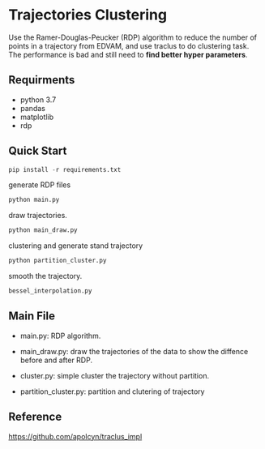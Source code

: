 # Trajectories Clustering
Use the Ramer-Douglas-Peucker (RDP) algorithm to reduce the number of points in a trajectory from EDVAM,
and use traclus to do clustering task. The performance is bad and still need to **find better hyper parameters**.

## Requirments

+ python 3.7
+ pandas
+ matplotlib
+ rdp

## Quick Start

```python
pip install -r requirements.txt
```

generate RDP files

```python
python main.py
```

draw trajectories.

```python
python main_draw.py
```

clustering and generate stand trajectory

```python
python partition_cluster.py
```

smooth the trajectory.

```python
bessel_interpolation.py
```

## Main File

+ main.py: RDP algorithm.

+ main_draw.py: draw the trajectories of the data to show the diffence before and after RDP.

+ cluster.py: simple cluster the trajectory without partition.

+ partition_cluster.py: partition and clutering of trajectory

## Reference

https://github.com/apolcyn/traclus_impl